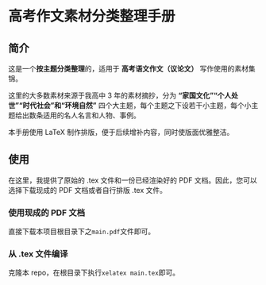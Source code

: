 # 高考作文素材分类整理手册

## 简介
这是一个**按主题分类整理**的，适用于 **高考语文作文（议论文）** 写作使用的素材集锦。

这里的大多数素材来源于我高中 3 年的素材摘抄，分为 **“家国文化”“个人处世”“时代社会”和“环境自然”** 四个大主题，每个主题之下设若干小主题，每个小主题给出数条适用的名人名言和人物、事例。

本手册使用 LaTeX 制作排版，便于后续增补内容，同时使版面优雅整洁。

## 使用
在这里，我提供了原始的 .tex 文件和一份已经渲染好的 PDF 文档。因此，您可以选择下载现成的 PDF 文档或者自行排版 .tex 文件。

### 使用现成的 PDF 文档
直接下载本项目根目录下之`main.pdf`文件即可。

### 从 .tex 文件编译
克隆本 repo，在根目录下执行`xelatex main.tex`即可。

